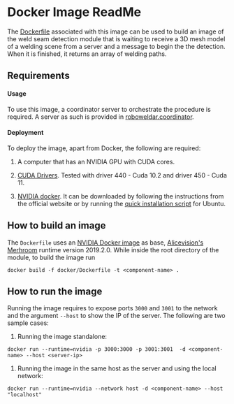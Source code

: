 # Docker Image ReadMe

The [Dockerfile](Dockerfile) associated with this image can be used to build an image of the weld seam detection module that is waiting to receive a 3D mesh model of a welding scene from a server and a message to begin the the detection. When it is finished, it returns an array of welding paths.

## Requirements

#### Usage
To use this image, a coordinator server to orchestrate the procedure is required. A server as such is provided in [roboweldar.coordinator](https://github.com/ikh-innovation/roboweldar-dih-deliverables/blob/main/T2/roboweldar.coordinator). 

#### Deployment
To deploy the image, apart from Docker, the following are required:

1. A computer that has an NVIDIA GPU with CUDA cores.

1. [CUDA Drivers](https://developer.nvidia.com/cuda-downloads). Tested with driver 440 - Cuda 10.2 and driver 450 - Cuda 11.

1. [NVIDIA docker](https://github.com/NVIDIA/nvidia-docker). It can be downloaded by following the instructions from the official website or by running the [quick installation script](docker_cuda_install_script.sh) for Ubuntu.

## How to build an image

The `Dockerfile` uses an [NVIDIA Docker image](https://hub.docker.com/r/nvidia/cuda/) as base, [Alicevision's Merhroom](https://alicevision.org/#meshroom) runtime version 2019.2.0. While inside the root directory of the module, to build the image run

```console
docker build -f docker/Dockerfile -t <component-name> .

```
## How to run the image

Running the image requires to expose ports `3000` and `3001` to the network and the argument `--host` to show the IP of the server. 
The following are two sample cases:

1. Running the image standalone:
```console
docker run --runtime=nvidia -p 3000:3000 -p 3001:3001  -d <component-name> --host <server-ip>
```

1. Running the image in the same host as the server and using the local network:
```console
docker run --runtime=nvidia --network host -d <component-name> --host "localhost"
```
